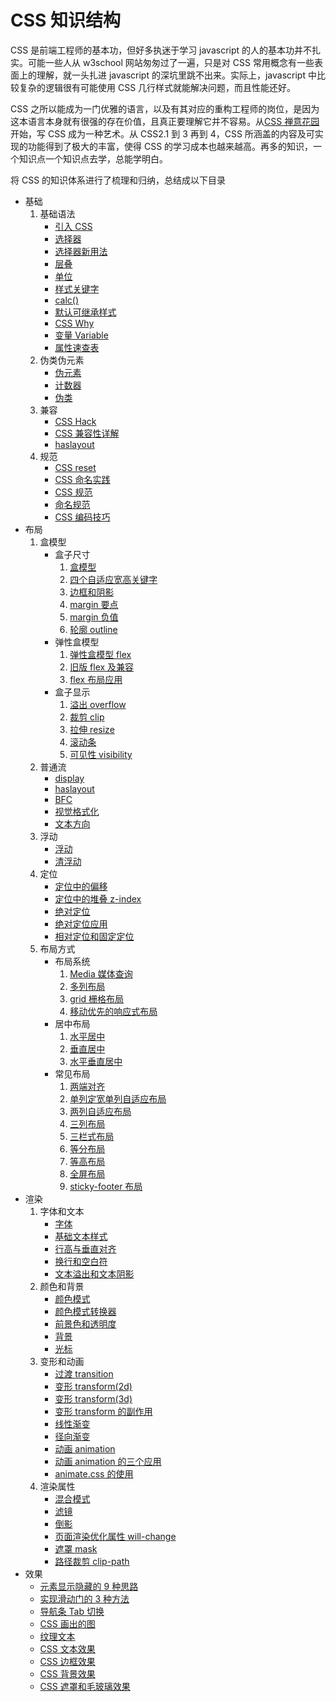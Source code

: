 # CSS 知识结构

CSS 是前端工程师的基本功，但好多执迷于学习 javascript 的人的基本功并不扎实。可能一些人从 w3school 网站匆匆过了一遍，只是对 CSS 常用概念有一些表面上的理解，就一头扎进 javascript 的深坑里跳不出来。实际上，javascript 中比较复杂的逻辑很有可能使用 CSS 几行样式就能解决问题，而且性能还好。

CSS 之所以能成为一门优雅的语言，以及有其对应的重构工程师的岗位，是因为这本语言本身就有很强的存在价值，且真正要理解它并不容易。从[CSS 禅意花园](http://www.csszengarden.com/)开始，写 CSS 成为一种艺术。从 CSS2.1 到 3 再到 4，CSS 所涵盖的内容及可实现的功能得到了极大的丰富，使得 CSS 的学习成本也越来越高。再多的知识，一个知识点一个知识点去学，总能学明白。

将 CSS 的知识体系进行了梳理和归纳，总结成以下目录

- 基础
  1. 基础语法
     - [引入 CSS](grammar/grammar_intro.md)
     - [选择器](grammar/grammar_selector.md)
     - [选择器新用法](grammar/grammar_selectorNew.md)
     - [层叠](grammar/grammar_cascading.md)
     - [单位](grammar/grammar_Unit.md)
     - [样式关键字](grammar/grammar_keywords.md)
     - [calc()](grammar/grammar_calc.md)
     - [默认可继承样式](grammar/grammar_inherit.md)
     - [CSS Why](grammar/grammar_why.md)
     - [变量 Variable](grammar/grammar_variable.md)
     - [属性速查表](grammer/grammar_attribute.md)
  2. 伪类伪元素
     - [伪元素](grammar/grammar_PseudoEle.md)
     - [计数器](grammar/grammar_counter.md)
     - [伪类](grammar/grammar_PseudoClass.md)
  3. 兼容
     - [CSS Hack](grammar/grammar_hack.md)
     - [CSS 兼容性详解](grammar/grammar_compatible.md)
     - [haslayout](grammar/grammar_haslayout.md)
  4. 规范
     - [CSS reset](grammar/grammar_reset.md)
     - [CSS 命名实践](grammar/grammar_CSSNamed.md)
     - [CSS 规范](grammar/grammar_specification.md)
     - [命名规范](grammar/grammar_namingConvention.md)
     - [CSS 编码技巧](grammar/grammar_codingTech.md)
- 布局
  1. 盒模型
     - 盒子尺寸
       1. [盒模型](layout/box/box.md)
       2. [四个自适应宽高关键字](layout/box/WHkeywords.md)
       3. [边框和阴影](layout/box/borderAndShadow.md)
       4. [margin 要点](layout/box/marginKey.md)
       5. [margin 负值](layout/box/marginNeg.md)
       6. [轮廓 outline](layout/box/outline.md)
     - 弹性盒模型
       1. [弹性盒模型 flex](layout/box/flex.md)
       2. [旧版 flex 及兼容](layout/box/flexCompatible.md)
       3. [flex 布局应用](layout/box/flexLayout.md)
     - 盒子显示
       1. [溢出 overflow](layout/box/overflow/overflow.md)
       2. [裁剪 clip](layout/box/overflow/clip.md)
       3. [拉伸 resize](layout/box/overflow/resize.md)
       4. [滚动条](layout/box/overflow/scrollBar.md)
       5. [可见性 visibility](layout/box/overflow/visibility.md)
  2. 普通流
     - [display](layout/FC/display.md)
     - [haslayout](layout/FC/haslayout.md)
     - [BFC](layout/FC/BFC.md)
     - [视觉格式化](layout/FC/visualFormat.md)
     - [文本方向](layout/FC/dir.md)
  3. 浮动
     - [浮动](layout/float/float.md)
     - [清浮动](layout/float/clear.md)
  4. 定位
     - [定位中的偏移](layout/position/offset.md)
     - [定位中的堆叠 z-index](layout/position/zIndex.md)
     - [绝对定位](layout/position/absolute.md)
     - [绝对定位应用](layout/position/absoluteApply.md)
     - [相对定位和固定定位](layout/position/relativeAndFixed.md)
  5. 布局方式
     - 布局系统
       1. [Media 媒体查询](layout/layoutMode/media.md)
       2. [多列布局](layout/layoutMode/columns.md)
       3. [grid 栅格布局](layout/layoutMode/grid.md)
       4. [移动优先的响应式布局](layout/layoutMode/mobileFirst.md)
     - 居中布局
       1. [水平居中](layout/layoutMode/center.md)
       2. [垂直居中](layout/layoutMode/middle.md)
       3. [水平垂直居中](layout/layoutMode/centerAndMiddle.md)
     - 常见布局
       1. [两端对齐](layout/layoutMode/justify.md)
       2. [单列定宽单列自适应布局](layout/layoutMode/oneFixedAndOneAdaptive.md)
       3. [两列自适应布局](layout/layoutMode/twoAdaptive.md)
       4. [三列布局](layout/layoutMode/threeColumns.md)
       5. [三栏式布局](layout/layoutMode/sepcialThreeColumns.md)
       6. [等分布局](layout/layoutMode/equalPart.md)
       7. [等高布局](layout/layoutMode/equalHeight.md)
       8. [全屏布局](layout/layoutMode/fullScreen.md)
       9. [sticky-footer 布局](layout/layoutMode/stickyFooter.md)
- 渲染
  1. 字体和文本
     - [字体](render/text/font.md)
     - [基础文本样式](render/text/textStyle.md)
     - [行高与垂直对齐](render/text/lineHeight.md)
     - [换行和空白符](render/text/wrap.md)
     - [文本溢出和文本阴影](render/text/textOverflowAndShadow.md)
  2. 颜色和背景
     - [颜色模式](render/color/colorMode.md)
     - [颜色模式转换器](render/color/colorModer.md)
     - [前景色和透明度](render/color/colorAndOpacity.md)
     - [背景](render/color/background.md)
     - [光标](render/color/cursor.md)
  3. 变形和动画
     - [过渡 transition](render/animation/transition.md)
     - [变形 transform(2d)](render/animation/transform2d.md)
     - [变形 transform(3d)](render/animation/transform3d.md)
     - [变形 transform 的副作用](render/animation/sideEffectOfTransform.md)
     - [线性渐变](render/animation/linearRradient.md)
     - [径向渐变](render/animation/radialRradient.md)
     - [动画 animation](render/animation/animation.md)
     - [动画 animation 的三个应用](render/animation/animationApply.md)
     - [animate.css 的使用](render/animation/animate.md)
  4. 渲染属性
     - [混合模式](render/renderAttr/blendMode.md)
     - [滤镜](render/renderAttr/filter.md)
     - [倒影](render/renderAttr/reflect.md)
     - [页面渲染优化属性 will-change](render/renderAttr/willChange.md)
     - [遮罩 mask](render/renderAttr/mask.md)
     - [路径裁剪 clip-path](render/renderAttr/clipPath.md)
- 效果
  - [元素显示隐藏的 9 种思路](impact/showHide.md)
  - [实现滑动门的 3 种方法](impact/sliding.md)
  - [导航条 Tab 切换](impact/tab.md)
  - [CSS 画出的图](impact/picture.md)
  - [纹理文本](impact/vein.md)
  - [CSS 文本效果](impact/textEffects.md)
  - [CSS 边框效果](impact/borderEffects.md)
  - [CSS 背景效果](impact/backgroundEffects.md)
  - [CSS 遮罩和毛玻璃效果](impact/maskEffects.md)
